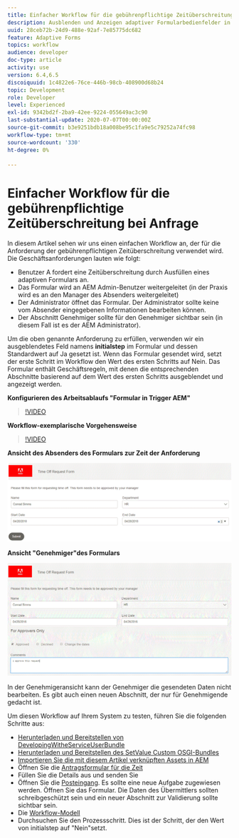 ```yaml
---
title: Einfacher Workflow für die gebührenpflichtige Zeitüberschreitung bei Anfrage
description: Ausblenden und Anzeigen adaptiver Formularbedienfelder in AEM Workflow
uuid: 28ceb72b-24d9-488e-92af-7e85775dc682
feature: Adaptive Forms
topics: workflow
audience: developer
doc-type: article
activity: use
version: 6.4,6.5
discoiquuid: 1c4822e6-76ce-446b-98cb-408900d68b24
topic: Development
role: Developer
level: Experienced
exl-id: 9342bd2f-2ba9-42ee-9224-055649ac3c90
last-substantial-update: 2020-07-07T00:00:00Z
source-git-commit: b3e9251bdb18a008be95c1fa9e5c79252a74fc98
workflow-type: tm+mt
source-wordcount: '330'
ht-degree: 0%

---
```


# Einfacher Workflow für die gebührenpflichtige Zeitüberschreitung bei Anfrage

In diesem Artikel sehen wir uns einen einfachen Workflow an, der für die Anforderung der gebührenpflichtigen Zeitüberschreitung verwendet wird. Die Geschäftsanforderungen lauten wie folgt:

* Benutzer A fordert eine Zeitüberschreitung durch Ausfüllen eines adaptiven Formulars an.
* Das Formular wird an AEM Admin-Benutzer weitergeleitet (in der Praxis wird es an den Manager des Absenders weitergeleitet)
* Der Administrator öffnet das Formular. Der Administrator sollte keine vom Absender eingegebenen Informationen bearbeiten können.
* Der Abschnitt Genehmiger sollte für den Genehmiger sichtbar sein (in diesem Fall ist es der AEM Administrator).

Um die oben genannte Anforderung zu erfüllen, verwenden wir ein ausgeblendetes Feld namens **initialstep** im Formular und dessen Standardwert auf Ja gesetzt ist. Wenn das Formular gesendet wird, setzt der erste Schritt im Workflow den Wert des ersten Schritts auf Nein. Das Formular enthält Geschäftsregeln, mit denen die entsprechenden Abschnitte basierend auf dem Wert des ersten Schritts ausgeblendet und angezeigt werden.

**Konfigurieren des Arbeitsablaufs &quot;Formular in Trigger AEM&quot;**

>[!VIDEO](https://video.tv.adobe.com/v/28406?quality=12&learn=on)

**Workflow-exemplarische Vorgehensweise**

>[!VIDEO](https://video.tv.adobe.com/v/28407?quality=12&learn=on)

**Ansicht des Absenders des Formulars zur Zeit der Anforderung**

![initialstep](assets/initialstep.gif)

**Ansicht &quot;Genehmiger&quot;des Formulars**

![Approverview](assets/approversview.gif)

In der Genehmigeransicht kann der Genehmiger die gesendeten Daten nicht bearbeiten. Es gibt auch einen neuen Abschnitt, der nur für Genehmigende gedacht ist.

Um diesen Workflow auf Ihrem System zu testen, führen Sie die folgenden Schritte aus:
* [Herunterladen und Bereitstellen von DevelopingWitheServiceUserBundle](/help/forms/assets/common-osgi-bundles/DevelopingWithServiceUser.jar)
* [Herunterladen und Bereitstellen des SetValue Custom OSGI-Bundles](/help/forms/assets/common-osgi-bundles/SetValueApp.core-1.0-SNAPSHOT.jar)
* [Importieren Sie die mit diesem Artikel verknüpften Assets in AEM](assets/helpxworkflow.zip)
* Öffnen Sie die [Antragsformular für die Zeit](http://localhost:4502/content/dam/formsanddocuments/helpx/timeoffrequestform/jcr:content?wcmmode=disabled)
* Füllen Sie die Details aus und senden Sie
* Öffnen Sie die [Posteingang](http://localhost:4502/mnt/overlay/cq/inbox/content/inbox.html). Es sollte eine neue Aufgabe zugewiesen werden. Öffnen Sie das Formular. Die Daten des Übermittlers sollten schreibgeschützt sein und ein neuer Abschnitt zur Validierung sollte sichtbar sein.
* Die [Workflow-Modell](http://localhost:4502/editor.html/conf/global/settings/workflow/models/helpxworkflow.html)
* Durchsuchen Sie den Prozessschritt. Dies ist der Schritt, der den Wert von initialstep auf &quot;Nein&quot;setzt.
